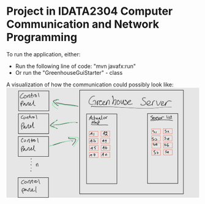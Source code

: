 # Project in IDATA2304 Computer Communication and Network Programming

To run the application, either:
- Run the following line of code: "mvn javafx:run"
- Or run the "GreenhouseGuiStarter" - class

A visualization of how the communication could possibly look like:
![img2.jpg](src%2Fdoc%2Fimg2.jpg)
